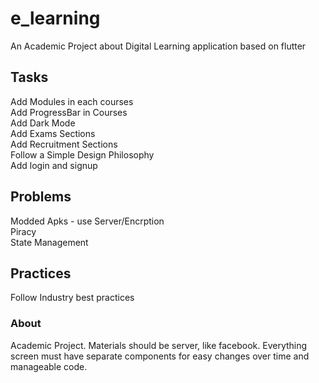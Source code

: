 # e_learning

An Academic Project about Digital Learning application based on flutter

## Tasks

Add Modules in each courses <br>
Add ProgressBar in Courses <br>
Add Dark Mode <br>
Add Exams Sections <br>
Add Recruitment Sections <br>
Follow a Simple Design Philosophy<br>
Add login and signup 

## Problems

Modded Apks - use Server/Encrption <br>
Piracy <br>
State Management <br>

## Practices

Follow Industry best practices<br>

### About

Academic Project. Materials should be server, like facebook. Everything screen must have separate components for easy changes over time and manageable code. 

